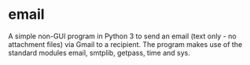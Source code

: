 # email
A simple non-GUI program in Python 3 to send an email (text only - no attachment files) via Gmail to a recipient. 
The program makes use of the standard modules email, smtplib, getpass, time and sys.
